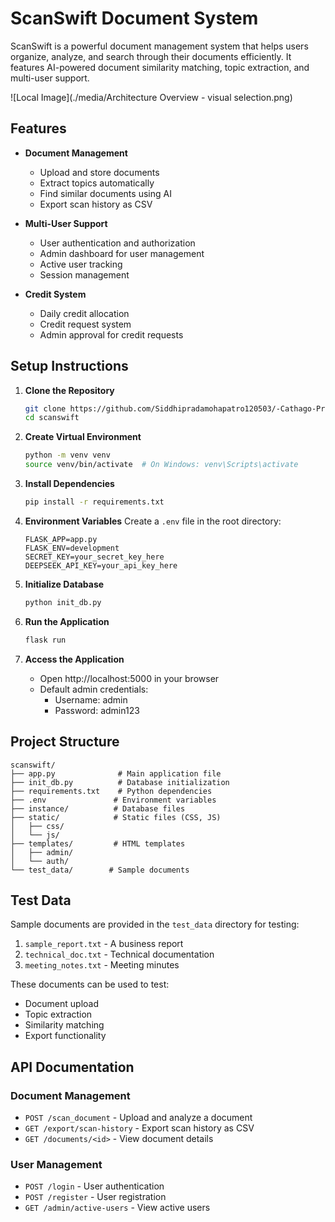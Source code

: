 # ScanSwift Document System

ScanSwift is a powerful document management system that helps users organize, analyze, and search through their documents efficiently. It features AI-powered document similarity matching, topic extraction, and multi-user support.

![Local Image](./media/Architecture Overview - visual selection.png)


## Features

- **Document Management**
  - Upload and store documents
  - Extract topics automatically
  - Find similar documents using AI
  - Export scan history as CSV

- **Multi-User Support**
  - User authentication and authorization
  - Admin dashboard for user management
  - Active user tracking
  - Session management

- **Credit System**
  - Daily credit allocation
  - Credit request system
  - Admin approval for credit requests

## Setup Instructions

1. **Clone the Repository**
   ```bash
   git clone https://github.com/Siddhipradamohapatro120503/-Cathago-Project.git
   cd scanswift
   ```

2. **Create Virtual Environment**
   ```bash
   python -m venv venv
   source venv/bin/activate  # On Windows: venv\Scripts\activate
   ```

3. **Install Dependencies**
   ```bash
   pip install -r requirements.txt
   ```

4. **Environment Variables**
   Create a `.env` file in the root directory:
   ```
   FLASK_APP=app.py
   FLASK_ENV=development
   SECRET_KEY=your_secret_key_here
   DEEPSEEK_API_KEY=your_api_key_here
   ```

5. **Initialize Database**
   ```bash
   python init_db.py
   ```

6. **Run the Application**
   ```bash
   flask run
   ```

7. **Access the Application**
   - Open http://localhost:5000 in your browser
   - Default admin credentials:
     - Username: admin
     - Password: admin123

## Project Structure

```
scanswift/
├── app.py              # Main application file
├── init_db.py          # Database initialization
├── requirements.txt    # Python dependencies
├── .env               # Environment variables
├── instance/          # Database files
├── static/            # Static files (CSS, JS)
│   ├── css/
│   └── js/
├── templates/         # HTML templates
│   ├── admin/
│   └── auth/
└── test_data/        # Sample documents
```

## Test Data

Sample documents are provided in the `test_data` directory for testing:

1. `sample_report.txt` - A business report
2. `technical_doc.txt` - Technical documentation
3. `meeting_notes.txt` - Meeting minutes

These documents can be used to test:
- Document upload
- Topic extraction
- Similarity matching
- Export functionality

## API Documentation

### Document Management

- `POST /scan_document` - Upload and analyze a document
- `GET /export/scan-history` - Export scan history as CSV
- `GET /documents/<id>` - View document details

### User Management

- `POST /login` - User authentication
- `POST /register` - User registration
- `GET /admin/active-users` - View active users


